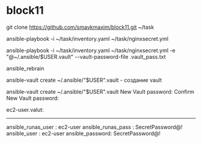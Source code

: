 # block11

 git clone https://github.com/smavkmaxim/block11.git ~/task

ansible-playbook -i ~/task/inventory.yaml ~/task/nginxsecret.yml

ansible-playbook -i ~/task/inventory.yaml ~/task/nginxsecret.yml -e "@~/.ansible/$USER.vault" --vault-password-file .vault_pass.txt

ansible_rebrain


ansible-vault create ~/.ansible/"$USER".vault - создание vault

ansible-vault create ~/.ansible/"$USER".vault
New Vault password:
Confirm New Vault password:


ec2-user.valut:

---
ansible_runas_user : ec2-user
ansible_runas_pass : SecretPassword@!
ansible_user : ec2-user
ansible_password: SecretPassword@!
